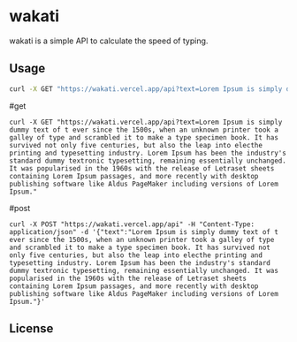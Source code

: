 # wakati

wakati is a simple API to calculate the speed of typing.

## Usage

```bash
curl -X GET "https://wakati.vercel.app/api?text=Lorem Ipsum is simply dummy text of t ever since the 1500s, when an unknown printer took a galley of type and scrambled it to make a type specimen book. It has survived not only five centuries, but also the leap into electhe printing and typesetting industry. Lorem Ipsum has been the industry's standard dummy textronic typesetting, remaining essentially unchanged. It was popularised in the 1960s with the release of Letraset sheets containing Lorem Ipsum passages, and more recently with desktop publishing software like Aldus PageMaker including versions of Lorem Ipsum."
```

#get
    
    curl -X GET "https://wakati.vercel.app/api?text=Lorem Ipsum is simply dummy text of t ever since the 1500s, when an unknown printer took a galley of type and scrambled it to make a type specimen book. It has survived not only five centuries, but also the leap into electhe printing and typesetting industry. Lorem Ipsum has been the industry's standard dummy textronic typesetting, remaining essentially unchanged. It was popularised in the 1960s with the release of Letraset sheets containing Lorem Ipsum passages, and more recently with desktop publishing software like Aldus PageMaker including versions of Lorem Ipsum."
    
#post

    curl -X POST "https://wakati.vercel.app/api" -H "Content-Type: application/json" -d '{"text":"Lorem Ipsum is simply dummy text of t ever since the 1500s, when an unknown printer took a galley of type and scrambled it to make a type specimen book. It has survived not only five centuries, but also the leap into electhe printing and typesetting industry. Lorem Ipsum has been the industry's standard dummy textronic typesetting, remaining essentially unchanged. It was popularised in the 1960s with the release of Letraset sheets containing Lorem Ipsum passages, and more recently with desktop publishing software like Aldus PageMaker including versions of Lorem Ipsum."}'


## License


